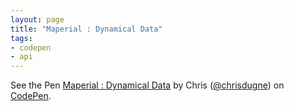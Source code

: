 ```yaml
---
layout: page
title: "Maperial : Dynamical Data"
tags:
- codepen
- api
---
```


<p data-height="450" data-theme-id="10317" data-slug-hash="ZYYWbx" data-default-tab="result" data-user="chrisdugne" class='codepen'>See the Pen <a href='http://codepen.io/chrisdugne/pen/ZYYWbx/'>Maperial : Dynamical Data</a> by Chris (<a href='http://codepen.io/chrisdugne'>@chrisdugne</a>) on <a href='http://codepen.io'>CodePen</a>.</p>
<script async src="//assets.codepen.io/assets/embed/ei.js"></script>
